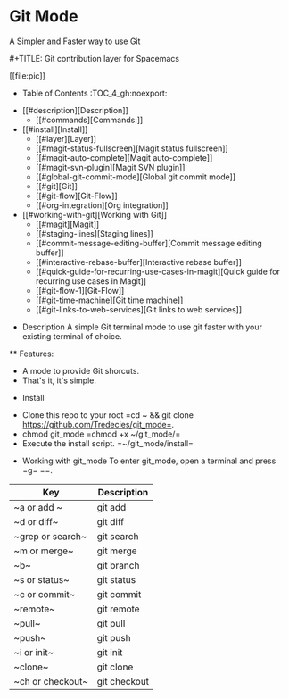 # Git Mode
A Simpler and Faster way to use Git

#+TITLE: Git contribution layer for Spacemacs

[[file:pic]]

* Table of Contents                                         :TOC_4_gh:noexport:
 - [[#description][Description]]
   - [[#commands][Commands:]]
 - [[#install][Install]]
   - [[#layer][Layer]]
   - [[#magit-status-fullscreen][Magit status fullscreen]]
   - [[#magit-auto-complete][Magit auto-complete]]
   - [[#magit-svn-plugin][Magit SVN plugin]]
   - [[#global-git-commit-mode][Global git commit mode]]
   - [[#git][Git]]
   - [[#git-flow][Git-Flow]]
   - [[#org-integration][Org integration]]
 - [[#working-with-git][Working with Git]]
   - [[#magit][Magit]]
   - [[#staging-lines][Staging lines]]
   - [[#commit-message-editing-buffer][Commit message editing buffer]]
   - [[#interactive-rebase-buffer][Interactive rebase buffer]]
   - [[#quick-guide-for-recurring-use-cases-in-magit][Quick guide for recurring use cases in Magit]]
   - [[#git-flow-1][Git-Flow]]
   - [[#git-time-machine][Git time machine]]
   - [[#git-links-to-web-services][Git links to web services]]

* Description
A simple Git terminal mode to use git faster with your existing terminal of choice.

** Features:
- A mode to provide Git shorcuts.
- That's it, it's simple.

* Install
 - Clone this repo to your root =cd ~ && git clone https://github.com/Tredecies/git_mode=.
 - chmod git_mode =chmod +x ~/git_mode/=
 - Execute the install script. =~/git_mode/install=

* Working with git_mode
To enter git_mode, open a terminal and press =g= =<Enter>=.

| Key              | Description  |
|------------------|--------------|
| ~a or add ~      | git add      |
| ~d or diff~      | git diff     |
| ~grep or search~ | git search   |
| ~m or merge~     | git merge    |
| ~b~              | git branch   |
| ~s or status~    | git status   |
| ~c or commit~    | git commit   |
| ~remote~         | git remote   |
| ~pull~           | git pull     |
| ~push~           | git push     |
| ~i or init~      | git init     |
| ~clone~          | git clone    |
| ~ch or checkout~ | git checkout |

